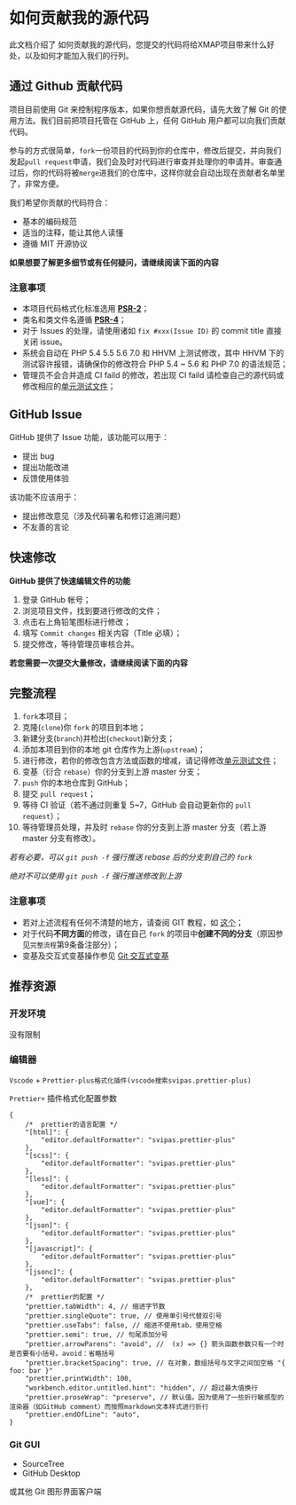 # 如何贡献我的源代码

此文档介绍了 如何贡献我的源代码，您提交的代码将给XMAP项目带来什么好处，以及如何才能加入我们的行列。

## 通过 Github 贡献代码

项目目前使用 Git 来控制程序版本，如果你想贡献源代码，请先大致了解 Git 的使用方法。我们目前把项目托管在 GitHub 上，任何 GitHub 用户都可以向我们贡献代码。

参与的方式很简单，`fork`一份项目的代码到你的仓库中，修改后提交，并向我们发起`pull request`申请，我们会及时对代码进行审查并处理你的申请并。审查通过后，你的代码将被`merge`进我们的仓库中，这样你就会自动出现在贡献者名单里了，非常方便。

我们希望你贡献的代码符合：

- 基本的编码规范
- 适当的注释，能让其他人读懂
- 遵循 MIT 开源协议

**如果想要了解更多细节或有任何疑问，请继续阅读下面的内容**

### 注意事项

- 本项目代码格式化标准选用 [**PSR-2**](http://www.kancloud.cn/thinkphp/php-fig-psr/3141)；
- 类名和类文件名遵循 [**PSR-4**](http://www.kancloud.cn/thinkphp/php-fig-psr/3144)；
- 对于 Issues 的处理，请使用诸如 `fix #xxx(Issue ID)` 的 commit title 直接关闭 issue。
- 系统会自动在 PHP 5.4 5.5 5.6 7.0 和 HHVM 上测试修改，其中 HHVM 下的测试容许报错，请确保你的修改符合 PHP 5.4 ~ 5.6 和 PHP 7.0 的语法规范；
- 管理员不会合并造成 CI faild 的修改，若出现 CI faild 请检查自己的源代码或修改相应的[单元测试文件](https://www.kancloud.cn/xiak/github/tests)；

## GitHub Issue

GitHub 提供了 Issue 功能，该功能可以用于：

- 提出 bug
- 提出功能改进
- 反馈使用体验

该功能不应该用于：

- 提出修改意见（涉及代码署名和修订追溯问题）
- 不友善的言论

## 快速修改

**GitHub 提供了快速编辑文件的功能**

1. 登录 GitHub 帐号；
2. 浏览项目文件，找到要进行修改的文件；
3. 点击右上角铅笔图标进行修改；
4. 填写 `Commit changes` 相关内容（Title 必填）；
5. 提交修改，等待管理员审核合并。

**若您需要一次提交大量修改，请继续阅读下面的内容**

## 完整流程

1. `fork`本项目；
2. 克隆(`clone`)你 `fork` 的项目到本地；
3. 新建分支(`branch`)并检出(`checkout`)新分支；
4. 添加本项目到你的本地 git 仓库作为上游(`upstream`)；
5. 进行修改，若你的修改包含方法或函数的增减，请记得修改[单元测试文件](https://www.kancloud.cn/xiak/github/tests)；
6. 变基（衍合 `rebase`）你的分支到上游 master 分支；
7. `push` 你的本地仓库到 GitHub；
8. 提交 `pull request`；
9. 等待 CI 验证（若不通过则重复 5~7，GitHub 会自动更新你的 `pull request`）；
10. 等待管理员处理，并及时 `rebase` 你的分支到上游 master 分支（若上游 master 分支有修改）。

*若有必要，可以 `git push -f` 强行推送 rebase 后的分支到自己的 `fork`*

*绝对不可以使用 `git push -f` 强行推送修改到上游*

### 注意事项

- 若对上述流程有任何不清楚的地方，请查阅 GIT 教程，如 [这个](http://backlogtool.com/git-guide/cn/)；
- 对于代码**不同方面**的修改，请在自己 `fork` 的项目中**创建不同的分支**（原因参见`完整流程`第9条备注部分）；
- 变基及交互式变基操作参见 [Git 交互式变基](http://pakchoi.me/2015/03/17/git-interactive-rebase/)

## 推荐资源

### 开发环境

没有限制

### 编辑器

`Vscode` + `Prettier-plus格式化插件(vscode搜索svipas.prettier-plus)`

`Prettier+` 插件格式化配置参数

```
{
	/*  prettier的语言配置 */
    "[html]": {
        "editor.defaultFormatter": "svipas.prettier-plus"
    },
    "[scss]": {
        "editor.defaultFormatter": "svipas.prettier-plus"
    },
    "[less]": {
        "editor.defaultFormatter": "svipas.prettier-plus"
    },
    "[vue]": {
        "editor.defaultFormatter": "svipas.prettier-plus"
    },
    "[json]": {
        "editor.defaultFormatter": "svipas.prettier-plus"
    },
    "[javascript]": {
        "editor.defaultFormatter": "svipas.prettier-plus"
    },
    "[jsonc]": {
        "editor.defaultFormatter": "svipas.prettier-plus"
    },
    /*  prettier的配置 */
    "prettier.tabWidth": 4, // 缩进字节数
    "prettier.singleQuote": true, // 使用单引号代替双引号
    "prettier.useTabs": false, // 缩进不使用tab，使用空格
    "prettier.semi": true, // 句尾添加分号
    "prettier.arrowParens": "avoid", //  (x) => {} 箭头函数参数只有一个时是否要有小括号。avoid：省略括号
    "prettier.bracketSpacing": true, // 在对象，数组括号与文字之间加空格 "{ foo: bar }"
    "prettier.printWidth": 100,
    "workbench.editor.untitled.hint": "hidden", // 超过最大值换行
    "prettier.proseWrap": "preserve", // 默认值。因为使用了一些折行敏感型的渲染器（如GitHub comment）而按照markdown文本样式进行折行
    "prettier.endOfLine": "auto",
}
```



### Git GUI

- SourceTree
- GitHub Desktop

或其他 Git 图形界面客户端